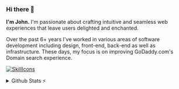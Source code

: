 ### Hi there 👋

**I'm John.** I'm passionate about crafting intuitive and seamless web experiences that leave users delighted and enchanted. 

Over the past 6+ years I've worked in various areas of software development including design, front-end, back-end as well as infrastructure. 
These days, my focus is on improving GoDaddy.com's Domain search experience.

[![SkillIcons](https://skillicons.dev/icons?i=java,spring,js,nodejs,aws,react,redux,py,django,mongodb,docker)](https://skillicons.dev)<br/>

<details>
  <summary>Github Stats ⚡</summary>
  
  <a href="#">![Github stats](https://github-readme-stats.vercel.app/api?username=johnsanthosh&theme=blueberry&count_private=true&hide_border=true&line_height=20)</a>
  <a href="#">![Top Langs](https://github-readme-stats.vercel.app/api/top-langs/?username=johnsanthosh&layout=compact&theme=blueberry&count_private=true&hide_border=true)</a>
</details>

